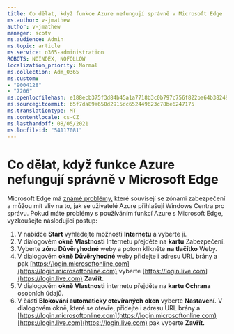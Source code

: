 ```yaml
---
title: Co dělat, když funkce Azure nefungují správně v Microsoft Edge
ms.author: v-jmathew
author: v-jmathew
manager: scotv
ms.audience: Admin
ms.topic: article
ms.service: o365-administration
ROBOTS: NOINDEX, NOFOLLOW
localization_priority: Normal
ms.collection: Adm_O365
ms.custom:
- "9004128"
- "7206"
ms.openlocfilehash: e188ecb375f3d84b45a1a7718b3c0b797c756f822ba64b3824976fe79c1e8298
ms.sourcegitcommit: b5f7da89a650d2915dc652449623c78be6247175
ms.translationtype: MT
ms.contentlocale: cs-CZ
ms.lasthandoff: 08/05/2021
ms.locfileid: "54117081"
---
```

# <a name="what-to-do-if-azure-features-dont-work-properly-in-microsoft-edge"></a>Co dělat, když funkce Azure nefungují správně v Microsoft Edge

Microsoft Edge má [známé problémy,](https://go.microsoft.com/fwlink/?linkid=2140608) které souvisejí se zónami zabezpečení a můžou mít vliv na to, jak se uživatelé Azure přihlašují Windows Centra pro správu. Pokud máte problémy s používáním funkcí Azure s Microsoft Edge, vyzkoušejte následující postup:

1. V nabídce **Start** vyhledejte možnosti **Internetu** a vyberte ji.
2. V dialogovém **okně Vlastnosti** Internetu přejděte na **kartu** Zabezpečení.
3. Vyberte **zónu Důvěryhodné** weby a potom klikněte **na tlačítko** Weby.
4. V dialogovém **okně Důvěryhodné** weby přidejte i adresu URL brány a pak [https://login.microsoftonline.com](https://login.microsoftonline.com) vyberte [https://login.live.com](https://login.live.com) **Zavřít.**
5. V dialogovém **okně Vlastnosti** internetu přejděte na **kartu Ochrana** osobních údajů.
6. V části **Blokování automaticky otevíraných oken** vyberte **Nastavení**. V dialogovém okně, které se otevře, přidejte i adresu URL brány a [https://login.microsoftonline.com](https://login.microsoftonline.com) [https://login.live.com](https://login.live.com) pak vyberte **Zavřít.**
